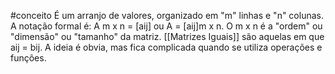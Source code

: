 #conceito
É um arranjo de valores, organizado em "m" linhas e "n" colunas.
A notação formal é: A m x n = [aij] ou A = [aij]m x n.
O m x n é a "ordem" ou "dimensão" ou "tamanho" da matriz.
[[Matrizes Iguais]] são aquelas em que aij = bij. A ideia é obvia, mas fica complicada quando se utiliza operações e funções.